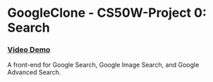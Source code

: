 # GoogleClone - CS50W-Project 0: Search
### [Video Demo](https://youtu.be/KyFQEhdieZo?si=dGbX9EakNkL50qZX)
A front-end for Google Search, Google Image Search, and Google Advanced Search.
